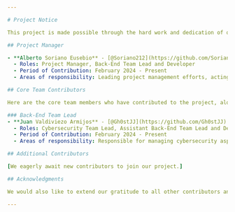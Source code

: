 ```yaml
---

# Project Notice

This project is made possible through the hard work and dedication of our team. Below is a list of contributors who have played a significant role in the development of this project.

## Project Manager

- **Alberto Soriano Eusebio** - [@Soriano212](https://github.com/Soriano212)
  - Roles: Project Manager, Back-End Team Lead and Developer
  - Period of Contribution: February 2024 - Present
  - Areas of responsibility: Leading project management efforts, acting as the primary guide for the back-end development team, and directly contributing to server-side logic, database management, and API development to ensure high-quality application performance and reliability.

## Core Team Contributors

Here are the core team members who have contributed to the project, along with their roles and areas of responsibility.

### Back-End Team Lead
- **Juan Valdiviezo Armijos** - [@Gh0stJJ](https://github.com/Gh0stJJ)
  - Roles: Cybersecurity Team Lead, Assistant Back-End Team Lead and Developer
  - Period of Contribution: February 2024 - Present
  - Areas of responsibility: Responsible for managing cybersecurity aspects to ensure the safety and security of our applications and data. Serving as a secondary guide for the back-end development team, supporting in overseeing server-side logic, database management, and API development.

## Additional Contributors

[We eagerly await new contributors to join our project.]

## Acknowledgments

We would also like to extend our gratitude to all other contributors and community members who have offered suggestions, submitted issues, or provided feedback on the project. Your contributions are greatly appreciated.

---
```

